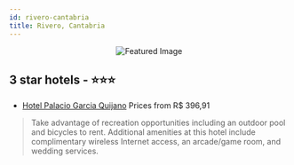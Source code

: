```yaml
---
id: rivero-cantabria
title: Rivero, Cantabria
---
```


<center><img src="https://i.travelapi.com/hotels/3000000/2700000/2691600/2691593/62500e37_z.jpg" alt="Featured Image" /></center>


##  3 star hotels - ⭐️⭐️⭐️

-    [Hotel Palacio Garcia Quijano](https://us.hurb.com/hotels/rivero/hotel-palacio-garcia-quijano-JNP-JP232992?cmp=18055) Prices from R$ 396,91
   > Take advantage of recreation opportunities including an outdoor pool and bicycles to rent. Additional amenities at this hotel include complimentary wireless Internet access, an arcade/game room, and wedding services.
